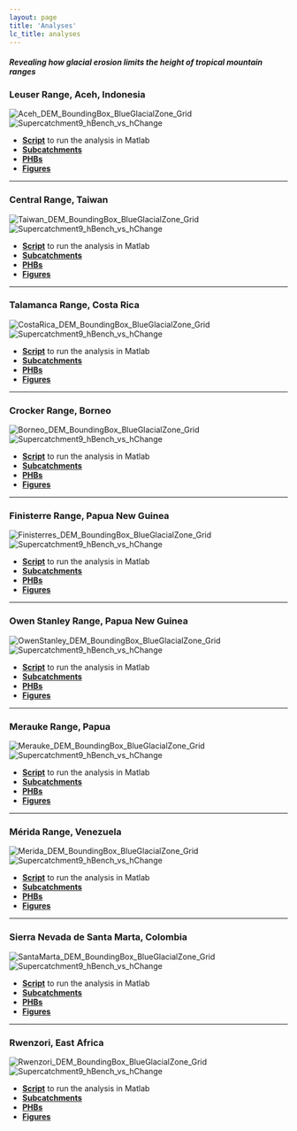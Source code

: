 ```yaml
---
layout: page
title: 'Analyses'
lc_title: analyses
---
```


#### *Revealing how glacial erosion limits the height of tropical mountain ranges*

### Leuser Range, Aceh, Indonesia

![Aceh_DEM_BoundingBox_BlueGlacialZone_Grid](https://raw.githubusercontent.com/mcunningham917/PHdata/master/Aceh/Maps/Aceh_DEM_BoundingBox_BlueGlacialZone_Grid.png)
![Supercatchment9_hBench_vs_hChange](https://raw.githubusercontent.com/mcunningham917/PHanalysis/master/Aceh/Figures/SupercatchmentPHBs/Supercatchment9_hBench_vs_hChange.png)

  * [**Script**](https://github.com/mcunningham917/PHanalysis/blob/master/Aceh/Aceh.m) to run the analysis in Matlab
  * [**Subcatchments**](https://github.com/mcunningham917/PHanalysis/blob/master/Aceh/Subcatchments/25mStep)
  * [**PHBs**](https://github.com/mcunningham917/PHanalysis/blob/master/Aceh/PHBs/Cusum02_BenchLength3Steps/AllSupercatchments) 
  * [**Figures**](https://github.com/mcunningham917/PHanalysis/blob/master/Aceh/Figures/SupercatchmentPHBs) 

___



### Central Range, Taiwan

![Taiwan_DEM_BoundingBox_BlueGlacialZone_Grid](https://raw.githubusercontent.com/mcunningham917/PHdata/master/Taiwan/Maps/Taiwan_DEM_BoundingBox_BlueGlacialZone_Grid.png)
![Supercatchment9_hBench_vs_hChange](https://raw.githubusercontent.com/mcunningham917/PHanalysis/master/Taiwan/Figures/SupercatchmentPHBs/Supercatchment9_hBench_vs_hChange.png)

  * [**Script**](https://github.com/mcunningham917/PHanalysis/blob/master/Taiwan/Taiwan.m) to run the analysis in Matlab
  * [**Subcatchments**](https://github.com/mcunningham917/PHanalysis/blob/master/Taiwan/Subcatchments/25mStep)
  * [**PHBs**](https://github.com/mcunningham917/PHanalysis/blob/master/Taiwan/PHBs/Cusum02_BenchLength3Steps/AllSupercatchments) 
  * [**Figures**](https://github.com/mcunningham917/PHanalysis/blob/master/Taiwan/Figures/SupercatchmentPHBs) 

___



### Talamanca Range, Costa Rica

![CostaRica_DEM_BoundingBox_BlueGlacialZone_Grid](https://raw.githubusercontent.com/mcunningham917/PHdata/master/CostaRica/Maps/CostaRica_DEM_BoundingBox_BlueGlacialZone_Grid.png)
![Supercatchment9_hBench_vs_hChange](https://raw.githubusercontent.com/mcunningham917/PHanalysis/master/CostaRica/Figures/SupercatchmentPHBs/Supercatchment9_hBench_vs_hChange.png)

  * [**Script**](https://github.com/mcunningham917/PHanalysis/blob/master/CostaRica/CostaRica.m) to run the analysis in Matlab
  * [**Subcatchments**](https://github.com/mcunningham917/PHanalysis/blob/master/CostaRica/Subcatchments/25mStep)
  * [**PHBs**](https://github.com/mcunningham917/PHanalysis/blob/master/CostaRica/PHBs/Cusum02_BenchLength3Steps/AllSupercatchments) 
  * [**Figures**](https://github.com/mcunningham917/PHanalysis/blob/master/CostaRica/Figures/SupercatchmentPHBs) 

___




### Crocker Range, Borneo

![Borneo_DEM_BoundingBox_BlueGlacialZone_Grid](https://raw.githubusercontent.com/mcunningham917/PHdata/master/Borneo/Maps/Borneo_DEM_BoundingBox_BlueGlacialZone_Grid.png)
![Supercatchment9_hBench_vs_hChange](https://raw.githubusercontent.com/mcunningham917/PHanalysis/master/Borneo/Figures/SupercatchmentPHBs/Supercatchment9_hBench_vs_hChange.png)

  * [**Script**](https://github.com/mcunningham917/PHanalysis/blob/master/Borneo/Borneo.m) to run the analysis in Matlab
  * [**Subcatchments**](https://github.com/mcunningham917/PHanalysis/blob/master/Borneo/Subcatchments/25mStep)
  * [**PHBs**](https://github.com/mcunningham917/PHanalysis/blob/master/Borneo/PHBs/Cusum02_BenchLength3Steps/AllSupercatchments) 
  * [**Figures**](https://github.com/mcunningham917/PHanalysis/blob/master/Borneo/Figures/SupercatchmentPHBs) 

___



### Finisterre Range, Papua New Guinea

![Finisterres_DEM_BoundingBox_BlueGlacialZone_Grid](https://raw.githubusercontent.com/mcunningham917/PHdata/master/Finisterres/Maps/Finisterres_DEM_BoundingBox_BlueGlacialZone_Grid.png)
![Supercatchment9_hBench_vs_hChange](https://raw.githubusercontent.com/mcunningham917/PHanalysis/master/Finisterres/Figures/SupercatchmentPHBs/Supercatchment9_hBench_vs_hChange.png)

  * [**Script**](https://github.com/mcunningham917/PHanalysis/blob/master/Finisterres/Finisterres.m) to run the analysis in Matlab
  * [**Subcatchments**](https://github.com/mcunningham917/PHanalysis/blob/master/Finisterres/Subcatchments/25mStep)
  * [**PHBs**](https://github.com/mcunningham917/PHanalysis/blob/master/Finisterres/PHBs/Cusum02_BenchLength3Steps/AllSupercatchments) 
  * [**Figures**](https://github.com/mcunningham917/PHanalysis/blob/master/Finisterres/Figures/SupercatchmentPHBs) 

___



### Owen Stanley Range, Papua New Guinea

![OwenStanley_DEM_BoundingBox_BlueGlacialZone_Grid](https://raw.githubusercontent.com/mcunningham917/PHdata/master/OwenStanley/Maps/OwenStanley_DEM_BoundingBox_BlueGlacialZone_Grid.png)
![Supercatchment9_hBench_vs_hChange](https://raw.githubusercontent.com/mcunningham917/PHanalysis/master/OwenStanley/Figures/SupercatchmentPHBs/Supercatchment9_hBench_vs_hChange.png)

  * [**Script**](https://github.com/mcunningham917/PHanalysis/blob/master/OwenStanley/OwenStanley.m) to run the analysis in Matlab
  * [**Subcatchments**](https://github.com/mcunningham917/PHanalysis/blob/master/OwenStanley/Subcatchments/25mStep)
  * [**PHBs**](https://github.com/mcunningham917/PHanalysis/blob/master/OwenStanley/PHBs/Cusum02_BenchLength3Steps/AllSupercatchments) 
  * [**Figures**](https://github.com/mcunningham917/PHanalysis/blob/master/OwenStanley/Figures/SupercatchmentPHBs) 

___



### Merauke Range, Papua

![Merauke_DEM_BoundingBox_BlueGlacialZone_Grid](https://raw.githubusercontent.com/mcunningham917/PHdata/master/Merauke/Maps/Merauke_DEM_BoundingBox_BlueGlacialZone_Grid.png)
![Supercatchment9_hBench_vs_hChange](https://raw.githubusercontent.com/mcunningham917/PHanalysis/master/Merauke/Figures/SupercatchmentPHBs/Supercatchment9_hBench_vs_hChange.png)

  * [**Script**](https://github.com/mcunningham917/PHanalysis/blob/master/Merauke/Merauke.m) to run the analysis in Matlab
  * [**Subcatchments**](https://github.com/mcunningham917/PHanalysis/blob/master/Merauke/Subcatchments/25mStep)
  * [**PHBs**](https://github.com/mcunningham917/PHanalysis/blob/master/Merauke/PHBs/Cusum02_BenchLength3Steps/AllSupercatchments) 
  * [**Figures**](https://github.com/mcunningham917/PHanalysis/blob/master/Merauke/Figures/SupercatchmentPHBs) 

___



### Mérida Range, Venezuela

![Merida_DEM_BoundingBox_BlueGlacialZone_Grid](https://raw.githubusercontent.com/mcunningham917/PHdata/master/Merida/Maps/Merida_DEM_BoundingBox_BlueGlacialZone_Grid.png)
![Supercatchment9_hBench_vs_hChange](https://raw.githubusercontent.com/mcunningham917/PHanalysis/master/Merida/Figures/SupercatchmentPHBs/Supercatchment9_hBench_vs_hChange.png)

  * [**Script**](https://github.com/mcunningham917/PHanalysis/blob/master/Merida/Merida.m) to run the analysis in Matlab
  * [**Subcatchments**](https://github.com/mcunningham917/PHanalysis/blob/master/Merida/Subcatchments/25mStep)
  * [**PHBs**](https://github.com/mcunningham917/PHanalysis/blob/master/Merida/PHBs/Cusum02_BenchLength3Steps/AllSupercatchments) 
  * [**Figures**](https://github.com/mcunningham917/PHanalysis/blob/master/Merida/Figures/SupercatchmentPHBs) 

___



### Sierra Nevada de Santa Marta, Colombia

![SantaMarta_DEM_BoundingBox_BlueGlacialZone_Grid](https://raw.githubusercontent.com/mcunningham917/PHdata/master/SantaMarta/Maps/SantaMarta_DEM_BoundingBox_BlueGlacialZone_Grid.png)
![Supercatchment9_hBench_vs_hChange](https://raw.githubusercontent.com/mcunningham917/PHanalysis/master/SantaMarta/Figures/SupercatchmentPHBs/Supercatchment9_hBench_vs_hChange.png)

  * [**Script**](https://github.com/mcunningham917/PHanalysis/blob/master/SantaMarta/SantaMarta.m) to run the analysis in Matlab
  * [**Subcatchments**](https://github.com/mcunningham917/PHanalysis/blob/master/SantaMarta/Subcatchments/25mStep)
  * [**PHBs**](https://github.com/mcunningham917/PHanalysis/blob/master/SantaMarta/PHBs/Cusum02_BenchLength3Steps/AllSupercatchments) 
  * [**Figures**](https://github.com/mcunningham917/PHanalysis/blob/master/SantaMarta/Figures/SupercatchmentPHBs) 

___



### Rwenzori, East Africa

![Rwenzori_DEM_BoundingBox_BlueGlacialZone_Grid](https://raw.githubusercontent.com/mcunningham917/PHdata/master/Rwenzori/Maps/Rwenzori_DEM_BoundingBox_BlueGlacialZone_Grid.png)
![Supercatchment9_hBench_vs_hChange](https://raw.githubusercontent.com/mcunningham917/PHanalysis/master/Rwenzori/Figures/SupercatchmentPHBs/Supercatchment9_hBench_vs_hChange.png)

  * [**Script**](https://github.com/mcunningham917/PHanalysis/blob/master/Rwenzori/Rwenzori.m) to run the analysis in Matlab
  * [**Subcatchments**](https://github.com/mcunningham917/PHanalysis/blob/master/Rwenzori/Subcatchments/25mStep)
  * [**PHBs**](https://github.com/mcunningham917/PHanalysis/blob/master/Rwenzori/PHBs/Cusum02_BenchLength3Steps/AllSupercatchments) 
  * [**Figures**](https://github.com/mcunningham917/PHanalysis/blob/master/Rwenzori/Figures/SupercatchmentPHBs) 


